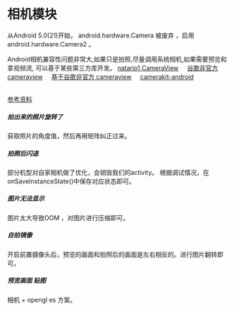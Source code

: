 # 相机模块
从Android 5.0(21)开始， android.hardware.Camera 被废弃 ，启用 android.hardware.Camera2 。

Android相机兼容性问题非常大,如果只是拍照,尽量调用系统相机,如果需要预览和拿视频流, 可以基于某些第三方库开发。
[natario1 CameraView](https://github.com/natario1/CameraView)   &nbsp;&nbsp;&nbsp;  [谷歌非官方 cameraview](https://github.com/google/cameraview) &nbsp;&nbsp;&nbsp; [基于谷歌非官方 cameraview](https://github.com/hujiaweibujidao/cameraview) &nbsp;&nbsp;&nbsp;  [camerakit-android](https://github.com/CameraKit/camerakit-android)
<br><br>


[参考资料](https://www.jianshu.com/p/f269bcda335f)

##### 拍出来的照片旋转了
获取照片的角度值，然后再用矩阵纠正过来。

##### 拍照后闪退
部分机型对自家相机做了优化，会销毁我们的activity。
根据调试情况，在onSaveInstanceState()中保存对应状态即可。


##### 图片无法显示
图片太大导致OOM ，对图片进行压缩即可。

##### 自拍镜像
开启前置摄像头后，预览的画面和拍照后的画面是左右相反的。进行图片翻转即可。

##### 预览画面 贴图
相机 + opengl es 方案。
